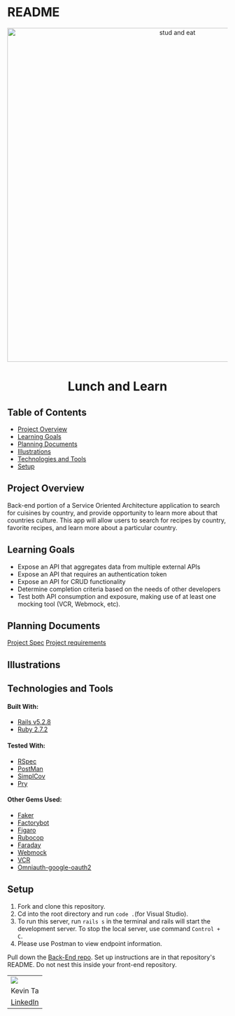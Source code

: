# README
<div id="header" align="center">

<img width="762" alt="stud and eat" src="https://images.pexels.com/photos/7034226/pexels-photo-7034226.jpeg?auto=compress&cs=tinysrgb&w=600">
</div>

<h1 align="center"> Lunch and Learn</h1>




## Table of Contents

- [Project Overview](#project-overview)
- [Learning Goals](#learning-goals)
- [Planning Documents](#planning-documents)
- [Illustrations](#illustrations)
- [Technologies and Tools](#technologies-and-tools)
- [Setup](#setup)


## Project Overview
Back-end portion of a Service Oriented Architecture  application to search for cuisines by country, and provide opportunity to learn more about that countries culture. This app will allow users to search for recipes by country, favorite recipes, and learn more about a particular country.


## Learning Goals

- Expose an API that aggregates data from multiple external APIs
- Expose an API that requires an authentication token
- Expose an API for CRUD functionality
- Determine completion criteria based on the needs of other developers
- Test both API consumption and exposure, making use of at least one mocking tool (VCR, Webmock, etc).

## Planning Documents


[Project Spec](https://backend.turing.edu/module3/projects/lunch_and_learn/)
[Project requirements](https://backend.turing.edu/module3/projects/lunch_and_learn/requirements)

## Illustrations


## Technologies and Tools

#### Built With: 
- [Rails v5.2.8](https://guides.rubyonrails.org/v5.2/)
- [Ruby 2.7.2](https://www.ruby-lang.org/en/news/2021/07/07/ruby-2-7-4-released/)

#### Tested With:
- [RSpec](https://github.com/rspec/rspec-rails)
- [PostMan](https://www.postman.com/)
- [SimplCov](https://github.com/simplecov-ruby/simplecov)
- [Pry](https://github.com/pry/pry)



#### Other Gems Used: 
- [Faker](https://github.com/faker-ruby/faker)
- [Factorybot](https://github.com/thoughtbot/factory_bot)
- [Figaro](https://github.com/laserlemon/figaro)
- [Rubocop](https://github.com/rubocop/rubocop)
- [Faraday](https://github.com/lostisland/faraday)
- [Webmock](https://github.com/bblimke/webmock)
- [VCR](https://github.com/vcr/vcr)
- [Omniauth-google-oauth2](https://github.com/zquestz/omniauth-google-oauth2)


## Setup

1. Fork and clone this repository.
2. Cd into the root directory and run `code .`(for Visual Studio).
3. To run this server, run `rails s` in the terminal and rails will start the development server. To stop the local server, use command `Control + C`.
4. Please use Postman to view endpoint information.


Pull down the [Back-End repo](https://github.com/KitchenSyncPlus/KSP_be). Set up instructions are in that repository's README.
Do not nest this inside your front-end repository.


<table>
  <tr>
    <td><img src="https://avatars.githubusercontent.com/u/36166420?v=4"></td>
  
  </tr>
  <tr>
    <td>Kevin Ta</td>
  </tr>
  <tr>
     <td>
      <a href="https://www.linkedin.com/in/kevin-ta-b1a36723b/">LinkedIn</a>
    </td>
  </tr>
</table>